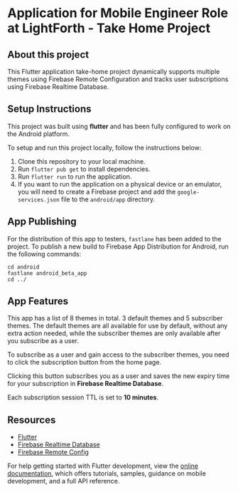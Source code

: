 # Application for Mobile Engineer Role at LightForth - Take Home Project

## About this project
This Flutter application take-home project dynamically supports multiple themes using Firebase Remote Configuration and tracks user subscriptions using Firebase Realtime Database.

## Setup Instructions

This project was built using **flutter** and has been fully configured to work on the Android platform.

To setup and run this project locally, follow the instructions below:

1. Clone this repository to your local machine.
2. Run `flutter pub get` to install dependencies.
3. Run `flutter run` to run the application.
4. If you want to run the application on a physical device or an emulator, you will need to create a Firebase project and add the `google-services.json` file to the `android/app` directory.

## App Publishing
For the distribution of this app to testers, `fastlane` has been added to the project. To publish a new build to Firebase App Distribution for Android, run the following commands:

```
cd android
fastlane android_beta_app
cd ../
```

## App Features
This app has a list of 8 themes in total. 3 default themes and 5 subscriber themes.
The default themes are all available for use by default, without any extra action needed, while the subscriber themes are only available after you subscribe as a user.

To subscribe as a user and gain access to the subscriber themes, you need to click the subscription button from the home page.

Clicking this button subscribes you as a user and saves the new expiry time for your subscription in **Firebase Realtime Database**.

Each subscription session TTL is set to **10 minutes**.

## Resources
- [Flutter](https://flutter.dev/)
- [Firebase Realtime Database](https://firebase.google.com/docs/database?hl=en)
- [Firebase Remote Config](https://firebase.google.com/docs/remote-config)


For help getting started with Flutter development, view the
[online documentation](https://docs.flutter.dev/), which offers tutorials,
samples, guidance on mobile development, and a full API reference.
